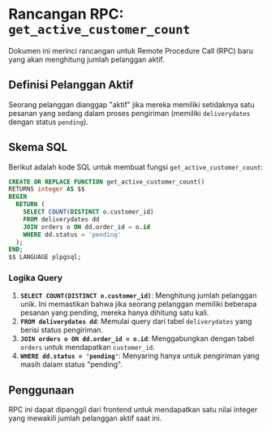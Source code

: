 # Rancangan RPC: `get_active_customer_count`

Dokumen ini merinci rancangan untuk Remote Procedure Call (RPC) baru yang akan menghitung jumlah pelanggan aktif.

## Definisi Pelanggan Aktif

Seorang pelanggan dianggap "aktif" jika mereka memiliki setidaknya satu pesanan yang sedang dalam proses pengiriman (memiliki `deliverydates` dengan status `pending`).

## Skema SQL

Berikut adalah kode SQL untuk membuat fungsi `get_active_customer_count`:

```sql
CREATE OR REPLACE FUNCTION get_active_customer_count()
RETURNS integer AS $$
BEGIN
  RETURN (
    SELECT COUNT(DISTINCT o.customer_id)
    FROM deliverydates dd
    JOIN orders o ON dd.order_id = o.id
    WHERE dd.status = 'pending'
  );
END;
$$ LANGUAGE plpgsql;
```

### Logika Query

1.  **`SELECT COUNT(DISTINCT o.customer_id)`**: Menghitung jumlah pelanggan unik. Ini memastikan bahwa jika seorang pelanggan memiliki beberapa pesanan yang pending, mereka hanya dihitung satu kali.
2.  **`FROM deliverydates dd`**: Memulai query dari tabel `deliverydates` yang berisi status pengiriman.
3.  **`JOIN orders o ON dd.order_id = o.id`**: Menggabungkan dengan tabel `orders` untuk mendapatkan `customer_id`.
4.  **`WHERE dd.status = 'pending'`**: Menyaring hanya untuk pengiriman yang masih dalam status "pending".

## Penggunaan

RPC ini dapat dipanggil dari frontend untuk mendapatkan satu nilai integer yang mewakili jumlah pelanggan aktif saat ini.
